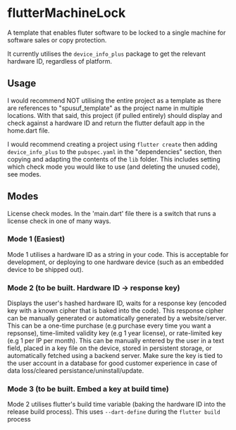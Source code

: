 # flutterMachineLock
A template that enables fluter software to be locked to a single machine for software sales or copy protection.

It currently utilises the `device_info_plus` package to get the relevant hardware ID, regardless of platform.


## Usage
I would recommend NOT utilising the entire project as a template as there are references to "spusuf_template" as the project name in multiple locations. With that said, this project (if pulled entirely) should display and check against a hardware ID and return the flutter default app in the home.dart file.

I would recommend creating a project using `flutter create` then adding `device_info_plus` to the `pubspec.yaml` in the "dependencies" section, then copying and adapting the contents of the `lib` folder. This includes setting which check mode you would like to use (and deleting the unused code), see modes.

## Modes
License check modes. In the 'main.dart' file there is a switch that runs a license check in one of many ways. 

### Mode 1 (Easiest)
Mode 1 utilises a hardware ID as a string in your code.
This is acceptable for development, or deploying to one hardware device (such as an embedded device to be shipped out). 

### Mode 2 (to be built. Hardware ID -> response key)
Displays the user's hashed hardware ID, waits for a response key (encoded key with a known cipher that is baked into the code).
This response cipher can be manually generated or automatically generated by a website/server. This can be a one-time purchase (e.g purchase every time you want a repsonse), time-limited validity key (e.g 1 year license), or rate-limited key (e.g 1 per IP per month). 
This can be manually entered by the user in a text field, placed in a key file on the device, stored in persistent storage, or automatically fetched using a backend server.
Make sure the key is tied to the user account in a database for good customer experience in case of data loss/cleared persistance/uninstall/update. 

### Mode 3 (to be built. Embed a key at build time)
Mode 2 utilises flutter's build time variable (baking the hardware ID into the release build process).
This uses `--dart-define` during the `flutter build` process
